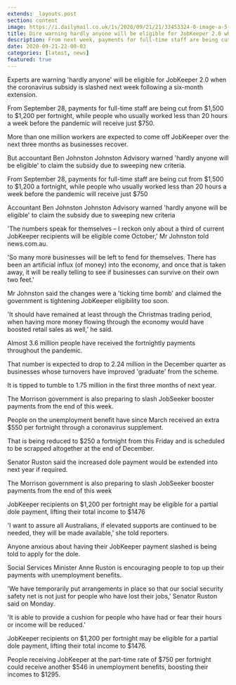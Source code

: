 ```yaml
---
extends: _layouts.post
section: content
image: https://i.dailymail.co.uk/1s/2020/09/21/21/33453324-0-image-a-5_1600721901911.jpg 
title: Dire warning hardly anyone will be eligible for JobKeeper 2.0 when the coronavirus subsidy cut 
description: From next week, payments for full-time staff are being cut from $1,500 to $1,200 per fortnight, while people who worked less than 20 hours a week before the pandemic will receive $750. 
date: 2020-09-21-22-00-03 
categories: [latest, news] 
featured: true 
--- 
```

Experts are warning 'hardly anyone' will be eligible for JobKeeper 2.0 when the coronavirus subsidy is slashed next week following a six-month extension. 

From September 28, payments for full-time staff are being cut from $1,500 to $1,200 per fortnight, while people who usually worked less than 20 hours a week before the pandemic will receive just $750.

More than one million workers are expected to come off JobKeeper over the next three months as businesses recover.

But accountant Ben Johnston Johnston Advisory warned 'hardly anyone will be eligible' to claim the subsidy due to sweeping new criteria.   

From September 28, payments for full-time staff are being cut from $1,500 to $1,200 a fortnight, while people who usually worked less than 20 hours a week before the pandemic will receive just $750

Accountant Ben Johnston Johnston Advisory warned 'hardly anyone will be eligible' to claim the subsidy due to sweeping new criteria

'The numbers speak for themselves – I reckon only about a third of current JobKeeper recipients will be eligible come October,' Mr Johnston told news.com.au.

'So many more businesses will be left to fend for themselves. There has been an artificial influx (of money) into the economy, and once that is taken away, it will be really telling to see if businesses can survive on their own two feet.'

Mr Johnston said the changes were a 'ticking time bomb' and claimed the government is tightening JobKeeper eligibility too soon.

'It should have remained at least through the Christmas trading period, when having more money flowing through the economy would have boosted retail sales as well,' he said.

Almost 3.6 million people have received the fortnightly payments throughout the pandemic.

That number is expected to drop to 2.24 million in the December quarter as businesses whose turnovers have improved 'graduate' from the scheme.

It is tipped to tumble to 1.75 million in the first three months of next year.

The Morrison government is also preparing to slash JobSeeker booster payments from the end of this week.

People on the unemployment benefit have since March received an extra $550 per fortnight through a coronavirus supplement.

That is being reduced to $250 a fortnight from this Friday and is scheduled to be scrapped altogether at the end of December.

Senator Ruston said the increased dole payment would be extended into next year if required.

The Morrison government is also preparing to slash JobSeeker booster payments from the end of this week

JobKeeper recipients on $1,200 per fortnight may be eligible for a partial dole payment, lifting their total income to $1476

'I want to assure all Australians, if elevated supports are continued to be needed, they will be made available,' she told reporters.

Anyone anxious about having their JobKeeper payment slashed is being told to apply for the dole.

Social Services Minister Anne Ruston is encouraging people to top up their payments with unemployment benefits.

'We have temporarily put arrangements in place so that our social security safety net is not just for people who have lost their jobs,' Senator Ruston said on Monday.

'It is able to provide a cushion for people who have had or fear their hours or income will be reduced.'

JobKeeper recipients on $1,200 per fortnight may be eligible for a partial dole payment, lifting their total income to $1476.

People receiving JobKeeper at the part-time rate of $750 per fortnight could receive another $546 in unemployment benefits, boosting their incomes to $1295.

